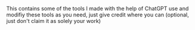 This contains some of the tools I made with the help of ChatGPT use and modifiy these tools as you need, just give credit where you can (optional, just don't claim it as solely your work)
